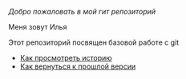 *Добро пожаловать в мой гит репозиторий*

Меня зовут Илья

Этот репозиторий посвящен базовой работе с git
- [Как просмотреть историю](./log_help.md)
- [Как вернуться к прошлой версии](./reset_help.md)
